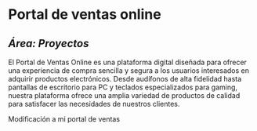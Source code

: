 # Portal de ventas online
## _Área: Proyectos_
El Portal de Ventas Online es una plataforma digital diseñada para ofrecer una experiencia de compra sencilla y segura a los usuarios interesados en adquirir productos electrónicos. Desde audífonos de alta fidelidad hasta pantallas de escritorio para PC y teclados especializados para gaming, nuestra plataforma ofrece una amplia variedad de productos de calidad para satisfacer las necesidades de nuestros clientes.

Modificación a mi portal de ventas